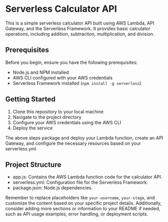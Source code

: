 # Serverless Calculator API

This is a simple serverless calculator API built using AWS Lambda, API Gateway, and the Serverless Framework. It provides basic calculator operations, including addition, subtraction, multiplication, and division.

## Prerequisites

Before you begin, ensure you have the following prerequisites:

- Node.js and NPM installed
- AWS CLI configured with your AWS credentials
- Serverless Framework installed (`npm install -g serverless`)

## Getting Started

1. Clone this repository to your local machine
2. Navigate to the project directory
3. Configure your AWS credentials using the AWS CLI
4. Deploy the service

  The above steps package and deploy your Lambda function, create an API Gateway, and configure the necessary resources based on your serverless.yml

## Project Structure

- app.js: Contains the AWS Lambda function code for the calculator API.
- serverless.yml: Configuration file for the Serverless Framework.
- package.json: Node.js dependencies.


Remember to replace placeholders like `your-username`, `your-stage`, and customize the content based on your specific project details. Additionally, consider adding more sections or information to your README if needed, such as API usage examples, error handling, or deployment scripts.
